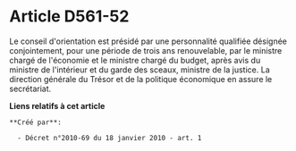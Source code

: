 # Article D561-52

Le conseil d'orientation est présidé par une personnalité qualifiée désignée conjointement, pour une période de trois ans
renouvelable, par le ministre chargé de l'économie et le ministre chargé du budget, après avis du ministre de l'intérieur et
du garde des sceaux, ministre de la justice. La direction générale du Trésor et de la politique économique en assure le
secrétariat.

**Liens relatifs à cet article**

	**Créé par**:

	  - Décret n°2010-69 du 18 janvier 2010 - art. 1
